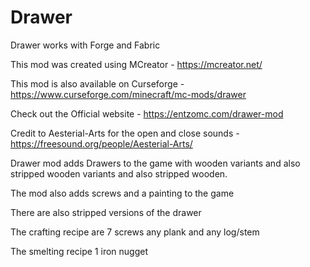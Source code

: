 # Drawer



Drawer works with Forge and Fabric

This mod was created using MCreator - https://mcreator.net/

This mod is also available on Curseforge - https://www.curseforge.com/minecraft/mc-mods/drawer

Check out the Official website - https://entzomc.com/drawer-mod

Credit to Aesterial-Arts for the open and close sounds - https://freesound.org/people/Aesterial-Arts/

Drawer mod adds Drawers to the game with wooden variants and also stripped wooden variants and also stripped wooden. 

The mod also adds screws and a painting to the game

There are also stripped versions of the drawer

The crafting recipe are 7 screws any plank and any log/stem

The smelting recipe 1 iron nugget 


 

 
